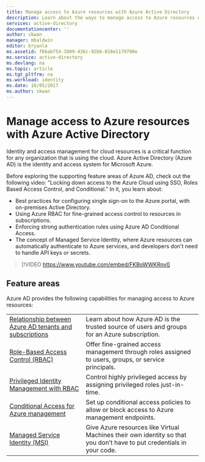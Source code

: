```yaml
---
title: Manage access to Azure resources with Azure Active Directory
description: Learn about the ways to manage access to Azure resources using different features of Azure Active Directory.
services: active-directory
documentationcenter: ''
author: skwan
manager: mbaldwin
editor: bryanla
ms.assetid: f66abf54-3809-436c-92b6-018e1179780e
ms.service: active-directory
ms.devlang: na
ms.topic: article
ms.tgt_pltfrm: na
ms.workload: identity
ms.date: 10/05/2017
ms.author: skwan
---
```


# Manage access to Azure resources with Azure Active Directory

Identity and access management for cloud resources is a critical function for any organization that is using the cloud. Azure Active Directory (Azure AD) is the identity and access system for Microsoft Azure.  

Before exploring the supporting feature areas of Azure AD, check out the following video: "Locking down access to the Azure Cloud using SSO, Roles Based Access Control, and Conditional." In it, you learn about:

- Best practices for configuring single sign-on to the Azure portal, with on-premises Active Directory.
- Using Azure RBAC for fine-grained access control to resources in subscriptions.
- Enforcing strong authentication rules using Azure AD Conditional Access.
- The concept of Managed Service Identity, where Azure resources can automatically authenticate to Azure services, and developers don’t need to handle API keys or secrets.

> [!VIDEO https://www.youtube.com/embed/FKBoWWKRnvI]

## Feature areas
Azure AD provides the following capabilities for managing access to Azure resources:

|||
|---|---|
| [Relationship between Azure AD tenants and subscriptions](active-directory-understanding-resource-access.md) | Learn about how Azure AD is the trusted source of users and groups for an Azure subscription. |
| [Role-Based Access Control (RBAC)](role-based-access-control-what-is.md) | Offer fine-grained access management through roles assigned to users, groups, or service principals. |
| [Privileged Identity Management with RBAC](pim-azure-resource.md) | Control highly privileged access by assigning privileged roles just-in-time. |
| [Conditional Access for Azure management](conditional-access-azure-management.md) | Set up conditional access policies to allow or block access to Azure management endpoints. |
| [Managed Service Identity (MSI)](msi-overview.md) | Give Azure resources like Virtual Machines their own identity so that you don’t have to put credentials in your code. |

 
